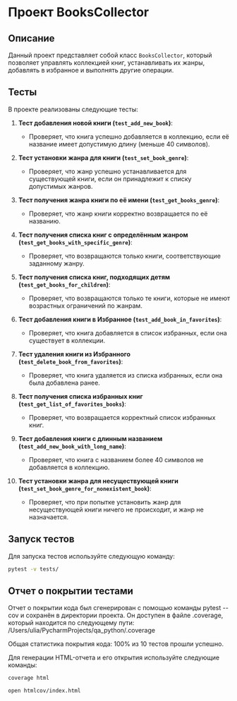 # Проект BooksCollector

## Описание

Данный проект представляет собой класс `BooksCollector`, который позволяет управлять коллекцией книг, устанавливать их жанры, добавлять в избранное и выполнять другие операции. 

## Тесты

В проекте реализованы следующие тесты:

1. **Тест добавления новой книги (`test_add_new_book`)**:
   - Проверяет, что книга успешно добавляется в коллекцию, если её название имеет допустимую длину (меньше 40 символов).

2. **Тест установки жанра для книги (`test_set_book_genre`)**:
   - Проверяет, что жанр успешно устанавливается для существующей книги, если он принадлежит к списку допустимых жанров.

3. **Тест получения жанра книги по её имени (`test_get_books_genre`)**:
   - Проверяет, что жанр книги корректно возвращается по её названию.


4. **Тест получения списка книг с определённым жанром (`test_get_books_with_specific_genre`)**:
   - Проверяет, что возвращаются только книги, соответствующие заданному жанру.

5. **Тест получения списка книг, подходящих детям (`test_get_books_for_children`)**:
   - Проверяет, что возвращаются только те книги, которые не имеют возрастных ограничений по жанрам.

6. **Тест добавления книги в Избранное (`test_add_book_in_favorites`)**:
   - Проверяет, что книга добавляется в список избранных, если она существует в коллекции.

7. **Тест удаления книги из Избранного (`test_delete_book_from_favorites`)**:
   - Проверяет, что книга удаляется из списка избранных, если она была добавлена ранее.

8. **Тест получения списка избранных книг (`test_get_list_of_favorites_books`)**:
   - Проверяет, что возвращается корректный список избранных книг.

9. **Тест добавления книги с длинным названием (`test_add_new_book_with_long_name`)**:
    - Проверяет, что книга с названием более 40 символов не добавляется в коллекцию.

10. **Тест установки жанра для несуществующей книги (`test_set_book_genre_for_nonexistent_book`)**:
    - Проверяет, что при попытке установить жанр для несуществующей книги ничего не происходит, и жанр не назначается.

## Запуск тестов

Для запуска тестов используйте следующую команду:

```bash
pytest -v tests/
```
## Отчет о покрытии тестами

Отчет о покрытии кода был сгенерирован с помощью команды pytest --cov и сохранён в директории проекта. Он доступен в файле .coverage, который находится по следующему пути: /Users/ulia/PycharmProjects/qa_python/.coverage

Общая статистика покрытия кода: 100% из 10 тестов прошли успешно.

Для генерации HTML-отчета и его открытия используйте следующие команды:

```bash
coverage html
```
```bash
open htmlcov/index.html
```
